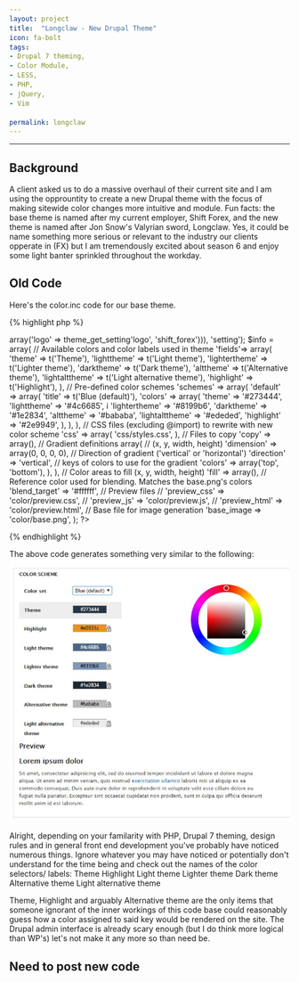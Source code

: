 ```yaml
---
layout: project
title:  "Longclaw - New Drupal Theme"
icon: fa-bolt
tags:
- Drupal 7 theming,
- Color Module, 
- LESS,
- PHP,
- jQuery,
- Vim

permalink: longclaw
---
```

---

## Background

A client asked us to do a massive overhaul of their current site and I am using the opprountity to create a new Drupal theme with the focus of making sitewide color changes more intuitive and module. Fun facts: the base theme is named after my current employer, Shift Forex, and the new theme is named after Jon Snow's Valyrian sword, Longclaw. Yes, it could be name something more serious or relevant to the industry our clients opperate in (FX) but I am tremendously excited about season 6 and enjoy some light banter sprinkled throughout the workday.

## Old Code 

Here's the color.inc code for our base theme. 

{% highlight php %}
<? php
// Put the logo path into JavaScript for the live preview
drupal_add_js(array('color' => array('logo' => theme_get_setting'logo', 'shift_forex'))), 'setting');

$info = array(
	// Available colors and color labels used in theme
	'fields'=> array(
		'theme' => t('Theme'),
		'lighttheme' => t('Light theme'),
		'lightertheme' => t('Lighter theme'),
		'darktheme' => t('Dark theme'),
		'alttheme' => t('Alternative theme'),
		'lightalttheme' => t('Light alternative theme'),
		'highlight' => t('Highlight'),
	),
	// Pre-defined color schemes
	'schemes' => array(
		'default' => array(
			'title' => t('Blue (default)'),
			'colors' => array(
				'theme' => '#273444',
				'lighttheme' => '#4c6685',
			i	'lightertheme' => '#8199b6',
				'darktheme' => '#1e2834',
				'alttheme' => '#bababa',
				'lightalttheme' => '#ededed',
				'highlight' => '#2e9949',
			),
		),	
	),
	// CSS files (excluding @import) to rewrite with new color scheme
	'css' => array(
		'css/styles.css',
	),
	// Files to copy
	'copy' => array(),
	// Gradient definitions 
	array( 
	// (x, y, width, height)
	'dimension' => array(0, 0, 0, 0),
	// Direction of gradient ('vertical' or 'horizontal')
	'direction' => 'vertical',
	// keys of colors to use for the gradient
	'colors' => array('top', 'bottom'),
	),
),

// Color areas to fill (x, y, width, height)
'fill' => array(),

// Reference color used for blending. Matches the base.png's colors
'blend_target' => '#ffffff',

// Preview files
// 'preview_css' => 'color/preview.css',


// 'preview_js' => 'color/preview.js',
// 'preview_html' => 'color/preview.html',
// Base file for image generation
'base_image => 'color/base.png',
);

?>
{% endhighlight %}

The above code generates something very similar to the following:
<img src="../images/color_settings_old.JPG">

Alright, depending on your familarity with PHP, Drupal 7 theming, design rules and in general front end development you've probably have noticed numerous things. Ignore whatever you may have noticed or potentially don't understand for the time being and check out the names of the color selectors/ labels:
Theme
Highlight
Light theme
Lighter theme
Dark theme
Alternative theme
Light alternative theme

Theme, Highlight and arguably Alternative theme are the only items that someone ignorant of the inner workings of this code base could reasonably guess how a color assigned to said key would be rendered on the site. The Drupal admin interface is already scary enough (but I do think more logical than WP's) let's not make it any more so than need be. 

## Need to post new code
